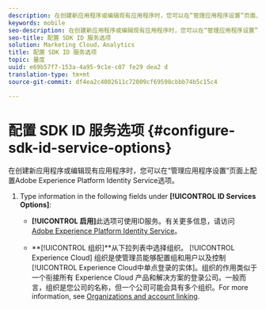 ```yaml
---
description: 在创建新应用程序或编辑现有应用程序时，您可以在“管理应用程序设置”页面上配置Adobe Experience Platform Identity Service选项。
keywords: mobile
seo-description: 在创建新应用程序或编辑现有应用程序时，您可以在“管理应用程序设置”页面上配置Adobe Experience Platform Identity Service选项。
seo-title: 配置 SDK ID 服务选项
solution: Marketing Cloud，Analytics
title: 配置 SDK ID 服务选项
topic: 量度
uuid: e69b57f7-153a-4a95-9c1e-c07 fe29 dea2 d
translation-type: tm+mt
source-git-commit: df4ea2c4002611c72009cf69598cbbb74b5c15c4

---
```



# 配置 SDK ID 服务选项 {#configure-sdk-id-service-options}

在创建新应用程序或编辑现有应用程序时，您可以在“管理应用程序设置”页面上配置Adobe Experience Platform Identity Service选项。

1. Type information in the following fields under **[!UICONTROL ID Services Options]**:

   * **[!UICONTROL 启用]**&#x200B;此选项可使用ID服务。有关更多信息，请访问 [Adobe Experience Platform Identity Service](https://marketing.adobe.com/resources/help/en_US/mcvid/)。<!-- REKHA - don't know where this content has been migrated to. -->

   * **[!UICONTROL 组织]**从下拉列表中选择组织。
[!UICONTROL Experience Cloud] 组织是使管理员能够配置组和用户以及控制 [!UICONTROL Experience Cloud中单点登录的实体]。组织的作用类似于一个衔接所有 Experience Cloud 产品和解决方案的登录公司。一般而言，组织是您公司的名称，但一个公司可能会具有多个组织。For more information, see [Organizations and account linking](https://docs.adobe.com/content/help/en/core-services/interface/manage-users-and-products/organizations.html).